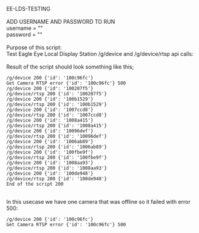 EE-LDS-TESTING<br>
<br>
ADD USERNAME AND PASSWORD TO RUN<br>
username   = "" <br>
password   = ""<br>
<br>
Purpose of this script:<br>
Test Eagle Eye Local Display Station /g/device and /g/device/rtsp api calls:<br>
<br>
Result of the script should look something like this;<br>

```
/g/device 200 {'id': '100c96fc'}
Get Camera RTSP error {'id': '100c96fc'} 500
/g/device 200 {'id': '100207f5'}
/g/device/rtsp 200 {'id': '100207f5'}
/g/device 200 {'id': '100b1529'}
/g/device/rtsp 200 {'id': '100b1529'}
/g/device 200 {'id': '1007ccd8'}
/g/device/rtsp 200 {'id': '1007ccd8'}
/g/device 200 {'id': '1008a415'}
/g/device/rtsp 200 {'id': '1008a415'}
/g/device 200 {'id': '10096def'}
/g/device/rtsp 200 {'id': '10096def'}
/g/device 200 {'id': '1006ab89'}
/g/device/rtsp 200 {'id': '1006ab89'}
/g/device 200 {'id': '100fbe9f'}
/g/device/rtsp 200 {'id': '100fbe9f'}
/g/device 200 {'id': '1008aa93'}
/g/device/rtsp 200 {'id': '1008aa93'}
/g/device 200 {'id': '100de948'}
/g/device/rtsp 200 {'id': '100de948'}
End of the script 200
```
<br>
In this usecase we have one camera that was offline so it failed with error 500:<br>

```
/g/device 200 {'id': '100c96fc'}
Get Camera RTSP error {'id': '100c96fc'} 500
```
